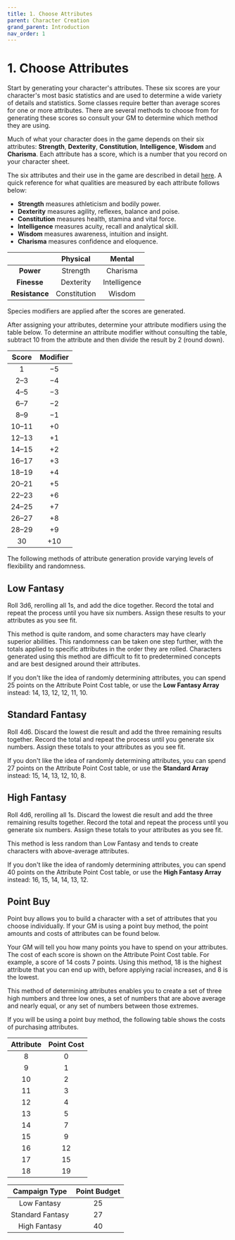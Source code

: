 ```yaml
---
title: 1. Choose Attributes
parent: Character Creation
grand_parent: Introduction
nav_order: 1
---
```


# 1. Choose Attributes
Start by generating your character's attributes. These six scores are your character's most basic statistics and are used to determine a wide variety of details and statistics. Some classes require better than average scores for one or more attributes. There are several methods to choose from for generating these scores so consult your GM to determine which method they are using.

Much of what your character does in the game depends on their six attributes: **Strength**, **Dexterity**, **Constitution**, **Intelligence**, **Wisdom** and **Charisma**. Each attribute has a score, which is a number that you record on your character sheet.

The six attributes and their use in the game are described in detail [here](https://stormchaserroleplaying.com/stormchaserRPG/UsingAbilityScores/). A quick reference for what qualities are measured by each attribute follows below:

* **Strength** measures athleticism and bodily power.
* **Dexterity** measures agility, reflexes, balance and poise.
* **Constitution** measures health, stamina and vital force.
* **Intelligence** measures acuity, recall and analytical skill.
* **Wisdom** measures awareness, intuition and insight.
* **Charisma** measures confidence and eloquence.

|   | Physical | Mental |
|:-:|:--------:|:------:|
| **Power** | Strength | Charisma |
| **Finesse** | Dexterity | Intelligence |
| **Resistance** | Constitution | Wisdom |

Species modifiers are applied after the scores are generated.

After assigning your attributes, determine your attribute modifiers using the table below. To determine an attribute modifier without consulting the table, subtract 10 from the attribute and then divide the result by 2 (round down).

| Score | Modifier |
|:-----:|:--------:|
| 1 | −5 |
| 2–3 | −4 |
| 4–5 | −3 |
| 6–7 | −2 |
| 8–9 | −1 |
| 10–11 | +0 |
| 12–13 | +1 |
| 14–15 | +2 |
| 16–17 | +3 |
| 18–19 | +4 |
| 20–21 | +5 |
| 22–23 | +6 |
| 24–25 | +7 |
| 26–27 | +8 |
| 28–29 | +9 |
| 30 | +10 |

The following methods of attribute generation provide varying levels of flexibility and randomness.

## Low Fantasy
Roll 3d6, rerolling all 1s, and add the dice together. Record the total and repeat the process until you have six numbers. Assign these results to your attributes as you see fit.

This method is quite random, and some characters may have clearly superior abilities. This randomness can be taken one step further, with the totals applied to specific attributes in the order they are rolled. Characters generated using this method are difficult to fit to predetermined concepts and are best designed around their attributes.

If you don't like the idea of randomly determining attributes, you can spend 25 points on the Attribute Point Cost table, or use the **Low Fantasy Array** instead: 14, 13, 12, 12, 11, 10.

## Standard Fantasy
Roll 4d6. Discard the lowest die result and add the three remaining results together. Record the total and repeat the process until you generate six numbers. Assign these totals to your attributes as you see fit.

If you don't like the idea of randomly determining attributes, you can spend 27 points on the Attribute Point Cost table, or use the **Standard Array** instead: 15, 14, 13, 12, 10, 8.

## High Fantasy
Roll 4d6, rerolling all 1s. Discard the lowest die result and add the three remaining results together. Record the total and repeat the process until you generate six numbers. Assign these totals to your attributes as you see fit.

This method is less random than Low Fantasy and tends to create characters with above-average attributes.

If you don't like the idea of randomly determining attributes, you can spend 40 points on the Attribute Point Cost table, or use the **High Fantasy Array** instead: 16, 15, 14, 14, 13, 12.

## Point Buy
Point buy allows you to build a character with a set of attributes that you choose individually. If your GM is using a point buy method, the point amounts and costs of attributes can be found below.

Your GM will tell you how many points you have to spend on your attributes. The cost of each score is shown on the Attribute Point Cost table. For example, a score of 14 costs 7 points. Using this method, 18 is the highest attribute that you can end up with, before applying racial increases, and 8 is the lowest.

This method of determining attributes enables you to create a set of three high numbers and three low ones, a set of numbers that are above average and nearly equal, or any set of numbers between those extremes.

If you will be using a point buy method, the following table shows the costs of purchasing attributes.

| Attribute | Point Cost |
|:---------:|:----------:|
| 8 | 0 |
| 9 | 1 |
| 10 | 2 |
| 11 | 3 |
| 12 | 4 |
| 13 | 5 |
| 14 | 7 |
| 15 | 9 |
|16 | 12 |
| 17 | 15 |
| 18 | 19 |

| Campaign Type | Point Budget |
|:-------------:|:------------:|
| Low Fantasy | 25 |
| Standard Fantasy | 27 |
| High Fantasy | 40 |
